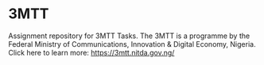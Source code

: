 # 3MTT
Assignment repository for 3MTT Tasks. The 3MTT is a programme by the Federal Ministry of Communications, Innovation &amp; Digital Economy, Nigeria. Click here to learn more: https://3mtt.nitda.gov.ng/ 
